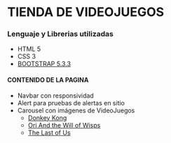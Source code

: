 # TIENDA DE VIDEOJUEGOS
### Lenguaje y Librerias utilizadas
  * HTML 5
  * CSS 3
  * [BOOTSTRAP 5.3.3](https://getbootstrap.com/)

#### CONTENIDO DE LA PAGINA
  * Navbar con responsividad
  * Alert para pruebas de alertas en sitio
  * Carousel con imágenes de VideoJuegos
    * [Donkey Kong](https://www.nintendo.com/es-es/Juegos/Super-Nintendo/Donkey-Kong-Country-276896.html)
    * [Ori And the Will of Wisps](https://www.orithegame.com/)
    * [The Last of Us](https://www.playstation.com/es-cl/games/the-last-of-us-part-i/)
    
